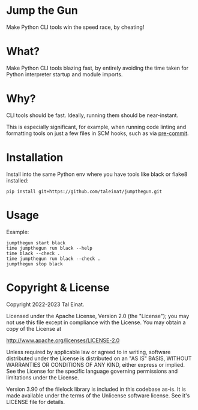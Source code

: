 Jump the Gun
============
Make Python CLI tools win the speed race, by cheating!


# What?

Make Python CLI tools blazing fast, by entirely avoiding the time taken for
Python interpreter startup and module imports.


# Why?

CLI tools should be fast. Ideally, running them should be near-instant.

This is especially significant, for example, when running code linting and
formatting tools on just a few files in SCM hooks, such as via
[pre-commit](https://pre-commit.com/).


# Installation

Install into the same Python env where you have tools like black or flake8
installed:

```shell
pip install git+https://github.com/taleinat/jumpthegun.git
```


# Usage

Example:

```shell
jumpthegun start black
time jumpthegun run black --help
time black --check .
time jumpthegun run black --check .
jumpthegun stop black
```

# Copyright & License

Copyright 2022-2023 Tal Einat.

Licensed under the Apache License, Version 2.0 (the "License");
you may not use this file except in compliance with the License.
You may obtain a copy of the License at

   http://www.apache.org/licenses/LICENSE-2.0

Unless required by applicable law or agreed to in writing, software
distributed under the License is distributed on an "AS IS" BASIS,
WITHOUT WARRANTIES OR CONDITIONS OF ANY KIND, either express or implied.
See the License for the specific language governing permissions and
limitations under the License.


Version 3.90 of the filelock library is included in this codebase as-is. It is
made available under the terms of the Unlicense software license. See it's
LICENSE file for details.
